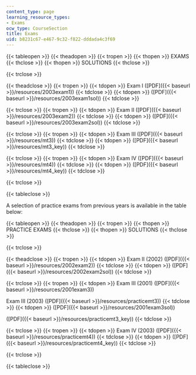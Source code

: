 ```yaml
---
content_type: page
learning_resource_types:
- Exams
ocw_type: CourseSection
title: Exams
uid: b8231c67-e467-9c32-f822-dddada4c3f69
---
```


{{< tableopen >}}
{{< theadopen >}}
{{< tropen >}}
{{< thopen >}}
EXAMS
{{< thclose >}}
{{< thopen >}}
SOLUTIONS
{{< thclose >}}

{{< trclose >}}

{{< theadclose >}}
{{< tropen >}}
{{< tdopen >}}
Exam I ([PDF]({{< baseurl >}}/resources/2003exam1))
{{< tdclose >}}
{{< tdopen >}}
([PDF]({{< baseurl >}}/resources/2003exam1sol))
{{< tdclose >}}

{{< trclose >}}
{{< tropen >}}
{{< tdopen >}}
Exam II ([PDF]({{< baseurl >}}/resources/2003exam2))
{{< tdclose >}}
{{< tdopen >}}
([PDF]({{< baseurl >}}/resources/2003exam2sol))
{{< tdclose >}}

{{< trclose >}}
{{< tropen >}}
{{< tdopen >}}
Exam III ([PDF]({{< baseurl >}}/resources/mt3))
{{< tdclose >}}
{{< tdopen >}}
([PDF]({{< baseurl >}}/resources/mt3_key))
{{< tdclose >}}

{{< trclose >}}
{{< tropen >}}
{{< tdopen >}}
Exam IV ([PDF]({{< baseurl >}}/resources/mt4))
{{< tdclose >}}
{{< tdopen >}}
([PDF]({{< baseurl >}}/resources/mt4_key))
{{< tdclose >}}

{{< trclose >}}

{{< tableclose >}}

A selection of practice exams from previous years is available in the table below:

{{< tableopen >}}
{{< theadopen >}}
{{< tropen >}}
{{< thopen >}}
PRACTICE EXAMS
{{< thclose >}}
{{< thopen >}}
SOLUTIONS
{{< thclose >}}

{{< trclose >}}

{{< theadclose >}}
{{< tropen >}}
{{< tdopen >}}
Exam II (2002) ([PDF]({{< baseurl >}}/resources/2002exam2))
{{< tdclose >}}
{{< tdopen >}}
([PDF]({{< baseurl >}}/resources/2002exam2sol))
{{< tdclose >}}

{{< trclose >}}
{{< tropen >}}
{{< tdopen >}}
Exam III (2001) ([PDF]({{< baseurl >}}/resources/2001exam3))  
  
Exam III (2003) ([PDF]({{< baseurl >}}/resources/practicemt3))
{{< tdclose >}}
{{< tdopen >}}
([PDF]({{< baseurl >}}/resources/2001exam3sol))  
  
([PDF]({{< baseurl >}}/resources/practicemt3_key))
{{< tdclose >}}

{{< trclose >}}
{{< tropen >}}
{{< tdopen >}}
Exam IV (2003) ([PDF]({{< baseurl >}}/resources/practicemt4))
{{< tdclose >}}
{{< tdopen >}}
([PDF]({{< baseurl >}}/resources/practicemt4_key))
{{< tdclose >}}

{{< trclose >}}

{{< tableclose >}}
